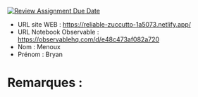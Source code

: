 [![Review Assignment Due Date](https://classroom.github.com/assets/deadline-readme-button-22041afd0340ce965d47ae6ef1cefeee28c7c493a6346c4f15d667ab976d596c.svg)](https://classroom.github.com/a/zNKu7jDa)

- URL site WEB : https://reliable-zuccutto-1a5073.netlify.app/
- URL Notebook Observable : https://observablehq.com/d/e48c473af082a720
- Nom : Menoux
- Prénom : Bryan

# Remarques :
